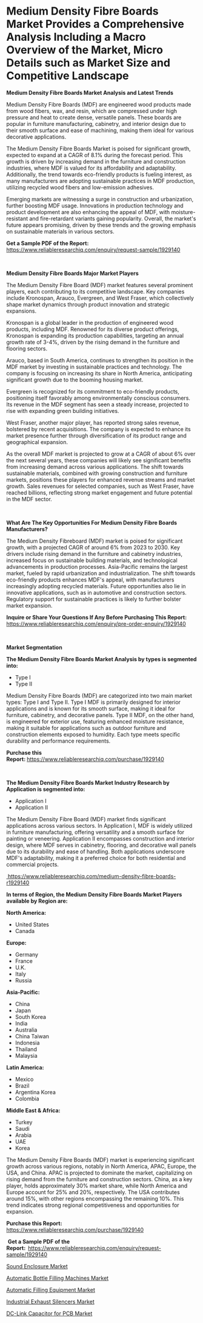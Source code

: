 <p><h1>Medium Density Fibre Boards Market Provides a Comprehensive Analysis Including a Macro Overview of the Market, Micro Details such as Market Size and Competitive Landscape</h1></p><p><strong>Medium Density Fibre Boards Market Analysis and Latest Trends</strong></p>
<p><p>Medium Density Fibre Boards (MDF) are engineered wood products made from wood fibers, wax, and resin, which are compressed under high pressure and heat to create dense, versatile panels. These boards are popular in furniture manufacturing, cabinetry, and interior design due to their smooth surface and ease of machining, making them ideal for various decorative applications.</p><p>The Medium Density Fibre Boards Market is poised for significant growth, expected to expand at a CAGR of 8.1% during the forecast period. This growth is driven by increasing demand in the furniture and construction industries, where MDF is valued for its affordability and adaptability. Additionally, the trend towards eco-friendly products is fueling interest, as many manufacturers are adopting sustainable practices in MDF production, utilizing recycled wood fibers and low-emission adhesives.</p><p>Emerging markets are witnessing a surge in construction and urbanization, further boosting MDF usage. Innovations in production technology and product development are also enhancing the appeal of MDF, with moisture-resistant and fire-retardant variants gaining popularity. Overall, the market's future appears promising, driven by these trends and the growing emphasis on sustainable materials in various sectors.</p></p>
<p><strong>Get a Sample PDF of the Report:&nbsp;</strong> <a href="https://www.reliableresearchiq.com/enquiry/request-sample/1929140?utm_campaign=1119&utm_medium=2&utm_source=Github&utm_content=ia&utm_term=25102024&utm_id=medium-density-fibre-boards">https://www.reliableresearchiq.com/enquiry/request-sample/1929140</a></p>
<p>&nbsp;</p>
<p><strong>Medium Density Fibre Boards Major Market Players</strong></p>
<p><p>The Medium Density Fibre Board (MDF) market features several prominent players, each contributing to its competitive landscape. Key companies include Kronospan, Arauco, Evergreen, and West Fraser, which collectively shape market dynamics through product innovation and strategic expansions.</p><p>Kronospan is a global leader in the production of engineered wood products, including MDF. Renowned for its diverse product offerings, Kronospan is expanding its production capabilities, targeting an annual growth rate of 3-4%, driven by the rising demand in the furniture and flooring sectors.</p><p>Arauco, based in South America, continues to strengthen its position in the MDF market by investing in sustainable practices and technology. The company is focusing on increasing its share in North America, anticipating significant growth due to the booming housing market.</p><p>Evergreen is recognized for its commitment to eco-friendly products, positioning itself favorably among environmentally conscious consumers. Its revenue in the MDF segment has seen a steady increase, projected to rise with expanding green building initiatives.</p><p>West Fraser, another major player, has reported strong sales revenue, bolstered by recent acquisitions. The company is expected to enhance its market presence further through diversification of its product range and geographical expansion.</p><p>As the overall MDF market is projected to grow at a CAGR of about 6% over the next several years, these companies will likely see significant benefits from increasing demand across various applications. The shift towards sustainable materials, combined with growing construction and furniture markets, positions these players for enhanced revenue streams and market growth. Sales revenues for selected companies, such as West Fraser, have reached billions, reflecting strong market engagement and future potential in the MDF sector.</p></p>
<p>&nbsp;</p>
<p><strong>What Are The Key Opportunities For Medium Density Fibre Boards Manufacturers?</strong></p>
<p><p>The Medium Density Fibreboard (MDF) market is poised for significant growth, with a projected CAGR of around 6% from 2023 to 2030. Key drivers include rising demand in the furniture and cabinetry industries, increased focus on sustainable building materials, and technological advancements in production processes. Asia-Pacific remains the largest market, fueled by rapid urbanization and industrialization. The shift towards eco-friendly products enhances MDF's appeal, with manufacturers increasingly adopting recycled materials. Future opportunities also lie in innovative applications, such as in automotive and construction sectors. Regulatory support for sustainable practices is likely to further bolster market expansion.</p></p>
<p><strong>Inquire or Share Your Questions If Any Before Purchasing This Report:</strong> <a href="https://www.reliableresearchiq.com/enquiry/pre-order-enquiry/1929140?utm_campaign=1119&utm_medium=2&utm_source=Github&utm_content=ia&utm_term=25102024&utm_id=medium-density-fibre-boards">https://www.reliableresearchiq.com/enquiry/pre-order-enquiry/1929140</a></p>
<p>&nbsp;</p>
<p><strong>Market Segmentation</strong></p>
<p><strong>The Medium Density Fibre Boards Market Analysis by types is segmented into:</strong></p>
<p><ul><li>Type I</li><li>Type II</li></ul></p>
<p><p>Medium Density Fibre Boards (MDF) are categorized into two main market types: Type I and Type II. Type I MDF is primarily designed for interior applications and is known for its smooth surface, making it ideal for furniture, cabinetry, and decorative panels. Type II MDF, on the other hand, is engineered for exterior use, featuring enhanced moisture resistance, making it suitable for applications such as outdoor furniture and construction elements exposed to humidity. Each type meets specific durability and performance requirements.</p></p>
<p><strong>Purchase this Report:&nbsp;</strong><a href="https://www.reliableresearchiq.com/purchase/1929140?utm_campaign=1119&utm_medium=2&utm_source=Github&utm_content=ia&utm_term=25102024&utm_id=medium-density-fibre-boards">https://www.reliableresearchiq.com/purchase/1929140</a></p>
<p>&nbsp;</p>
<p><strong>The Medium Density Fibre Boards Market Industry Research by Application is segmented into:</strong></p>
<p><ul><li>Application I</li><li>Application II</li></ul></p>
<p><p>The Medium Density Fibre Board (MDF) market finds significant applications across various sectors. In Application I, MDF is widely utilized in furniture manufacturing, offering versatility and a smooth surface for painting or veneering. Application II encompasses construction and interior design, where MDF serves in cabinetry, flooring, and decorative wall panels due to its durability and ease of handling. Both applications underscore MDF's adaptability, making it a preferred choice for both residential and commercial projects.</p></p>
<p><a href="https://www.reliableresearchiq.com/medium-density-fibre-boards-r1929140?utm_campaign=1119&utm_medium=2&utm_source=Github&utm_content=ia&utm_term=25102024&utm_id=medium-density-fibre-boards">&nbsp;https://www.reliableresearchiq.com/medium-density-fibre-boards-r1929140</a></p>
<p><strong>In terms of Region, the Medium Density Fibre Boards Market Players available by Region are:</strong></p>
<p>
    <p> <strong> North America: </strong>
        <ul>
            <li>United States</li>
            <li>Canada</li>
        </ul>
        </p> 
    <p> <strong> Europe: </strong>
        <ul>
            <li>Germany</li>
            <li>France</li>
            <li>U.K.</li>
            <li>Italy</li>
            <li>Russia</li>
        </ul>
        </p> 
    <p> <strong> Asia-Pacific: </strong>
        <ul>
            <li>China</li>
            <li>Japan</li>
            <li>South Korea</li>
            <li>India</li>
            <li>Australia</li>
            <li>China Taiwan</li>
            <li>Indonesia</li>
            <li>Thailand</li>
            <li>Malaysia</li>
        </ul>
        </p> 
    <p> <strong> Latin America: </strong>
        <ul>
            <li>Mexico</li>
            <li>Brazil</li>
            <li>Argentina Korea</li>
            <li>Colombia</li>
        </ul>
        </p> 
    <p> <strong> Middle East & Africa: </strong>
        <ul>
            <li>Turkey</li>
            <li>Saudi</li>
            <li>Arabia</li>
            <li>UAE</li>
            <li>Korea</li>
        </ul>
    </p>
    </p>
<p><p>The Medium Density Fibre Boards (MDF) market is experiencing significant growth across various regions, notably in North America, APAC, Europe, the USA, and China. APAC is projected to dominate the market, capitalizing on rising demand from the furniture and construction sectors. China, as a key player, holds approximately 30% market share, while North America and Europe account for 25% and 20%, respectively. The USA contributes around 15%, with other regions encompassing the remaining 10%. This trend indicates strong regional competitiveness and opportunities for expansion.</p></p>
<p><strong>Purchase this Report: </strong><a href="https://www.reliableresearchiq.com/purchase/1929140?utm_campaign=1119&utm_medium=2&utm_source=Github&utm_content=ia&utm_term=25102024&utm_id=medium-density-fibre-boards">https://www.reliableresearchiq.com/purchase/1929140</a></p>
<p>&nbsp;<strong>Get a Sample PDF of the Report:&nbsp;&nbsp;</strong><a href="https://www.reliableresearchiq.com/enquiry/request-sample/1929140?utm_campaign=1119&utm_medium=2&utm_source=Github&utm_content=ia&utm_term=25102024&utm_id=medium-density-fibre-boards">https://www.reliableresearchiq.com/enquiry/request-sample/1929140</a></p>
<p><strong></strong></p>
<p><p><a href="https://issuu.com/reportprime-2/docs/sound-enclosure-market-size-2030.pp_bbf77e7b430df2?utm_campaign=1119&utm_medium=2&utm_source=Github&utm_content=ia&utm_term=25102024&utm_id=medium-density-fibre-boards">Sound Enclosure Market</a></p><p><a href="https://github.com/sogusofer/Market-Research-Report-List-1/blob/main/automatic-bottle-filling-machines-market.md?utm_campaign=1119&utm_medium=2&utm_source=Github&utm_content=ia&utm_term=25102024&utm_id=medium-density-fibre-boards">Automatic Bottle Filling Machines Market</a></p><p><a href="https://github.com/gabrielleq8bung/Market-Research-Report-List-1/blob/main/automatic-filling-equipment-market.md?utm_campaign=1119&utm_medium=2&utm_source=Github&utm_content=ia&utm_term=25102024&utm_id=medium-density-fibre-boards">Automatic Filling Equipment Market</a></p><p><a href="https://issuu.com/reportprime-2/docs/industrial-exhaust-silencers-market_21b225f15dada2?utm_campaign=1119&utm_medium=2&utm_source=Github&utm_content=ia&utm_term=25102024&utm_id=medium-density-fibre-boards">Industrial Exhaust Silencers Market</a></p><p><a href="https://www.linkedin.com/pulse/dc-link-capacitor-pcb-market-outlook-share-analysis-growth-5pssf?utm_campaign=1119&utm_medium=2&utm_source=Github&utm_content=ia&utm_term=25102024&utm_id=medium-density-fibre-boards">DC-Link Capacitor for PCB Market</a></p></p>